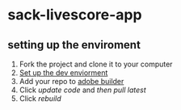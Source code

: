 # sack-livescore-app

## setting up the enviroment

1. Fork the project and clone it to your computer
2. [Set up the dev enviorment](https://phonegap.com/getstarted/)
3. Add your repo to [adobe builder](build.phonegap.com)
4. Click *update code* and *then pull latest*
5. Click *rebuild*